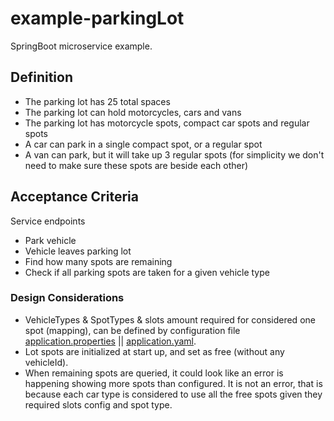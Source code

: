# example-parkingLot
SpringBoot microservice example.

## Definition
 - The parking lot has 25 total spaces
 - The parking lot can hold motorcycles, cars and vans
 - The parking lot has motorcycle spots, compact car spots and regular spots
 - A car can park in a single compact spot, or a regular spot
 - A van can park, but it will take up 3 regular spots (for simplicity we don't need to make sure these spots are beside each other)
## Acceptance Criteria
   Service endpoints

 - Park vehicle
 - Vehicle leaves parking lot
 - Find how many spots are remaining
 - Check if all parking spots are taken for a given vehicle type

### Design Considerations
 - VehicleTypes & SpotTypes & slots amount required for considered one spot (mapping), can be defined by configuration 
    file [application.properties](src/test/resources/application-test.properties) 
    || [application.yaml](src/main/resources/application.yaml).
 - Lot spots are initialized at start up, and set as free (without any vehicleId).
 - When remaining spots are queried, it could look like an error is happening showing more spots than configured.
  It is not an error, that is because each car type is considered to use all the free spots 
  given they required slots config and spot type. 